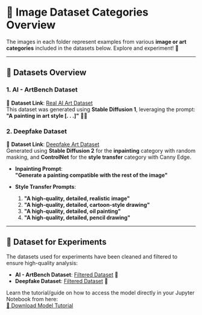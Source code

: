# 🎨 **Image Dataset Categories Overview**  

The images in each folder represent examples from various **image or art categories** included in the datasets below. Explore and experiment! 🚀  

---

## 📂 **Datasets Overview**  

### **1. AI - ArtBench Dataset**  
📌 **Dataset Link**: [Real AI Art Dataset](https://www.kaggle.com/datasets/ravidussilva/real-ai-art/data)  
This dataset was generated using **Stable Diffusion 1**, leveraging the prompt:  
**"A painting in art style [. . .]"** 🎨✨  

### **2. Deepfake Dataset**  
📌 **Dataset Link**: [Deepfake Art Dataset](https://www.kaggle.com/datasets/danielmao2019/deepfakeart)  
Generated using **Stable Diffusion 2** for the **inpainting** category with random masking, and **ControlNet** for the **style transfer** category with Canny Edge.  

- **Inpainting Prompt**:  
  **"Generate a painting compatible with the rest of the image"**  

- **Style Transfer Prompts**:  
  1. **"A high-quality, detailed, realistic image"**  
  2. **"A high-quality, detailed, cartoon-style drawing"**  
  3. **"A high-quality, detailed, oil painting"**  
  4. **"A high-quality, detailed, pencil drawing"**  

---

## 🧪 **Dataset for Experiments**  

The datasets used for experiments have been cleaned and filtered to ensure high-quality analysis:  

- **AI - ArtBench Dataset**: [Filtered Dataset](https://www.kaggle.com/datasets/godserenas/dataset) 🌟  
- **Deepfake Dataset**: [Filtered Dataset](https://www.kaggle.com/datasets/godserenas/deepfakesss) 🎯  

Learn the tutorial/guide on how to access the model directly in your Jupyter Notebook from here:  
[📖 Download Model Tutorial](https://github.com/JonathanSuryaS/AI-Art-Detection-/blob/main/Model/DownloadModelTutorial.ipynb)  